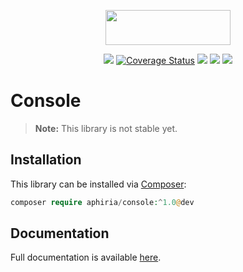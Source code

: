 <p align="center"><a href="https://www.aphiria.com" target="_blank" title="Aphiria"><img src="https://www.aphiria.com/images/aphiria-logo.svg" width="200" height="56"></a></p>

<p align="center">
<a href="https://github.com/aphiria/console/actions"><img src="https://github.com/aphiria/console/workflows/ci/badge.svg"></a>
<a href='https://coveralls.io/github/aphiria/console?branch=0.x'><img src='https://coveralls.io/repos/github/aphiria/console/badge.svg?branch=0.x' alt='Coverage Status' /></a>
<a href="https://packagist.org/packages/aphiria/console"><img src="https://poser.pugx.org/aphiria/console/v/stable.svg"></a>
<a href="https://packagist.org/packages/aphiria/console"><img src="https://poser.pugx.org/aphiria/console/v/unstable.svg"></a>
<a href="https://packagist.org/packages/aphiria/console"><img src="https://poser.pugx.org/aphiria/console/license.svg"></a>
</p>

# Console

> **Note:** This library is not stable yet.

## Installation

This library can be installed via [Composer](https://getcomposer.org/download/):

```php
composer require aphiria/console:^1.0@dev
```

## Documentation

Full documentation is available <a href="https://www.aphiria.com/docs/0.x/console.html" target="_blank">here</a>.
